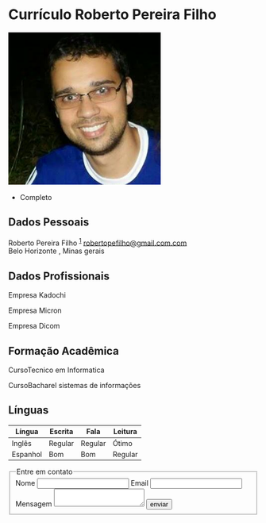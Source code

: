 
<html>
	<head>
		<title>Curriculum Roberto Pereira </title>
		<meta http-equiv="Content-Type" content="text/html;charset=utf-8" >
		<link rel="stylesheet" type="text/css" href="style.css">
	</head>	
	<body>
		<h1>Currículo Roberto Pereira Filho</h1>
		<img src="Foto_curriculo.jpg" alt="photo of Roberto" background-color: #ddd;
  border-radius: 100%;
  height: 200px;
  object-fit: cover;
  width: 200px; />			  		
		<ul id="menu">		
			<li class="ativo">Completo</li>
		</ul>	
		<div class="secao">
			<h2>Dados Pessoais</h2>			
				<div id="hcard-Roberto Pereira" class="vcard">
				 <span class="given-name">Roberto</span>
				  <span class="additional-name">Pereira</span>
				  <span class="family-name">Filho</span>
				<sup><a href="#1-fn" id="fn1" title="veja o rodapé">1</a></sup>
				 <a class="email" href="robertopereirafilho@gmail.com">robertopefilho@gmail.com.com</a>		
				<div class="adr">
				  <span class="locality">Belo Horizonte</span>
				, 
				  <span class="region">Minas gerais</span>
				 </div>
				</div>
		</div>
		<div class="secao">
			<h2>Dados Profissionais</h2>	
			<p><label>Empresa</label>  Kadochi</p>
			<p><label>Empresa</label>  Micron</p>
			<p><label>Empresa</label>  Dicom</p>
		</div>
		<div class="secao">
			<h2>Formação Acadêmica</h2>		
			<p><label>Curso</label>Tecnico em Informatica </p>
			<p><label>Curso</label>Bacharel sistemas de informações</p>
		</div>
		<div class="secao">
			<h2>Línguas</h2>
			<table>
				<thead>
				<tr>
					<th>Língua</th>
					<th>Escrita</th>
					<th>Fala</th>
					<th>Leitura</th>
				</tr>
				</thead>
				<tr class="par">
					<td>Inglês</td>
					<td class="bom">Regular</td>
					<td class="bom">Regular</td>
					<td class="otimo">Ótimo</td>
				</tr>
				<tr class="impar">
					<td>Espanhol</td>
					<td class="ruim">Bom</td>
					<td class="ruim">Bom</td>
					<td class="regular">Regular</td>
				</tr>
			</table>			
		</div>
		<form action="#" method="post">
			<fieldset>
			<legend>Entre em contato</legend>
			<label for="nome">Nome</label>
			<input type="text" name="nome"/>
			<label for="nome">Email</label>
			<input type="text" name="email"/>
			<label for="nome">Mensagem</label>
			<textarea name="msg"></textarea>
			<input type="submit" value="enviar"/>
			</fieldset>
		</form>			
	</body>
</html>
